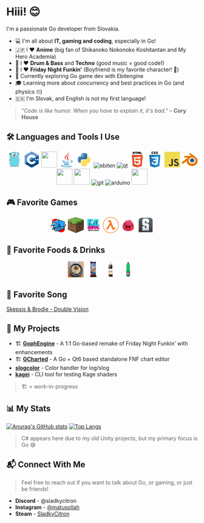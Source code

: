 # Hiii! 😊

I'm a passionate Go developer from Slovakia.

- 💻 I'm all about **IT, gaming and coding**, especially in Go!
- 🇯🇵 I ❤ **Anime** (big fan of Shikanoko Nokonoko Koshitantan and My Hero Academia)
- 🎵 I ❤ **Drum & Bass** and **Techno** (good music = good code!)
- 🎤 I ❤ **Friday Night Funkin'** (Boyfriend is my favorite character! 💙)
- 🚀 Currently exploring Go game dev with Ebitengine
- 🎓 Learning more about concurrency and best practices in Go (and physics 🙄)
- 🇸🇰 I'm Slovak, and English is not my first language!

> *"Code is like humor. When you have to explain it, it's bad."* – **Cory House**

## 🛠️ Languages and Tools I Use

<p align="center">
<img src="https://raw.githubusercontent.com/devicons/devicon/master/icons/go/go-original.svg" alt="go" width="42" height="42" />
<img src="https://raw.githubusercontent.com/devicons/devicon/master/icons/cplusplus/cplusplus-original.svg" alt="cplusplus" width="42" height="42" />
<img src="https://cdn.jsdelivr.net/gh/devicons/devicon@latest/icons/csharp/csharp-original.svg" width="42" height="42" />
<img src="https://raw.githubusercontent.com/devicons/devicon/master/icons/java/java-original.svg" alt="java" width="42" height="42" />
<img src="https://raw.githubusercontent.com/devicons/devicon/master/icons/python/python-original.svg" alt="python" width="42" height="42" />
<img src="https://ebitengine.org/images/logo.png" alt="ebiten" width="42" height="42" />
<img src="https://upload.wikimedia.org/wikipedia/commons/0/0b/Qt_logo_2016.svg" alt="qt" width="42" height="42" />
<img src="https://raw.githubusercontent.com/devicons/devicon/master/icons/html5/html5-original-wordmark.svg" alt="html5" width="42" height="42" />
<img src="https://raw.githubusercontent.com/devicons/devicon/master/icons/css3/css3-original-wordmark.svg" alt="css3" width="42" height="42" />
<img src="https://raw.githubusercontent.com/devicons/devicon/master/icons/javascript/javascript-original.svg" alt="javascript" width="42" height="42" />
<img src="https://raw.githubusercontent.com/devicons/devicon/master/icons/blender/blender-original.svg" alt="blender" width="42" height="42" />
<img src="https://cdn.jsdelivr.net/gh/devicons/devicon@latest/icons/unity/unity-original.svg" width="42" height="42" />
<img src="https://cdn.jsdelivr.net/gh/devicons/devicon@latest/icons/vscode/vscode-original.svg" width="42" height="42" />
<img src="https://www.vectorlogo.zone/logos/git-scm/git-scm-icon.svg" alt="git" width="42" height="42" />
<img src="https://cdn.worldvectorlogo.com/logos/arduino-1.svg" alt="arduino" width="42" height="42" />
<img src="https://cdn.jsdelivr.net/gh/devicons/devicon@latest/icons/raspberrypi/raspberrypi-original.svg" width="42" height="42" />
</p>

## 🎮 Favorite Games

<p align="center">
<img src="https://github.com/MatusOllah/MatusOllah/blob/main/funkin.png?raw=true" alt="ebiten" width="42" height="42" />
<img src="https://github.com/MatusOllah/MatusOllah/blob/main/minecraft.png?raw=true" alt="ebiten" width="42" height="42" />
<img src="https://github.com/MatusOllah/MatusOllah/blob/main/fall_guys.png?raw=true" alt="ebiten" width="42" height="42" />
<img src="https://github.com/MatusOllah/MatusOllah/blob/main/half_life.png?raw=true" alt="ebiten" width="42" height="42" />
<img src="https://github.com/MatusOllah/MatusOllah/blob/main/slime_rancher.png?raw=true" alt="ebiten" width="42" height="42" />
<img src="https://github.com/MatusOllah/MatusOllah/blob/main/satisfactory.png?raw=true" alt="ebiten" width="42" height="42" />
</p>

## 🍛 Favorite Foods & Drinks

<p align="center">
<img src="https://github.com/MatusOllah/MatusOllah/blob/main/halusky.png?raw=true" alt="ebiten" width="42" height="42" />
<img src="https://github.com/MatusOllah/MatusOllah/blob/main/horalky.png?raw=true" alt="ebiten" width="42" height="42" />
<img src="https://github.com/MatusOllah/MatusOllah/blob/main/kofola.png?raw=true" alt="ebiten" width="42" height="42" />
<img src="https://github.com/MatusOllah/MatusOllah/blob/main/baldovska.png?raw=true" alt="ebiten" width="42" height="42" />
</p>

## 🎵 Favorite Song

[Skepsis & Brodie - Double Vision](https://music.youtube.com/watch?v=Hz3DhgYmpXw)

## 🚀 My Projects

- 🏗️ [**GophEngine**](https://github.com/MatusOllah/gophengine) - A 1:1 Go-based remake of Friday Night Funkin' with enhancements
- 🏗️ [**GCharted**](https://github.com/MatusOllah/gcharted) - A Go + Qt6 based standalone FNF chart editor
- [**slogcolor**](https://github.com/MatusOllah/slogcolor) - Color handler for log/slog
- [**kagei**](https://github.com/MatusOllah/kagei) - CLI tool for testing Kage shaders

> 🏗️ = work-in-progress

## 📊 My Stats

[![Anurag's GitHub stats](https://github-readme-stats.vercel.app/api?username=MatusOllah&theme=transparent)](https://github.com/anuraghazra/github-readme-stats) [![Top Langs](https://github-readme-stats.vercel.app/api/top-langs/?username=MatusOllah&theme=transparent&layout=compact&langs_count=8)](https://github.com/anuraghazra/github-readme-stats)
> C# appears here due to my old Unity projects, but my primary focus is Go 😅

## 📬 Connect With Me

> Feel free to reach out if you want to talk about Go, or gaming, or just be friends!

- **Discord** - @sladkycitron
- **Instagram** - [@matusollah](https://www.instagram.com/matusollah/)
- **Steam** - [SladkyCitron](https://steamcommunity.com/id/SladkyCitron/)
